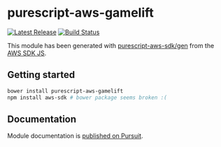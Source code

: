 # purescript-aws-gamelift

[![Latest Release](https://pursuit.purescript.org/packages/purescript-aws-gamelift/badge)](https://pursuit.purescript.org/packages/purescript-aws-gamelift)
[![Build Status](https://app.wercker.com/status/5909b9e96d1080804b17a28f72f87b6b/s/master)](https://app.wercker.com/project/byKey/5909b9e96d1080804b17a28f72f87b6b)

This module has been generated with [purescript-aws-sdk/gen](https://github.com/purescript-aws-sdk/gen) from the [AWS SDK JS](https://github.com/aws/aws-sdk-js).

## Getting started

```sh
bower install purescript-aws-gamelift
npm install aws-sdk # bower package seems broken :(
```

## Documentation

Module documentation is [published on Pursuit](http://pursuit.purescript.org/packages/purescript-aws-gamelift).

